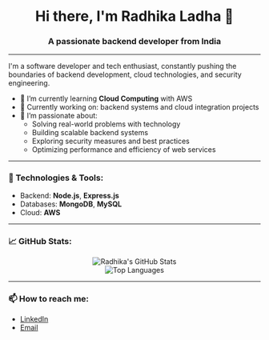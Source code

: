 <h1 align="center">Hi there, I'm Radhika Ladha 👋</h1>
<h3 align="center">A passionate backend developer from India</h3>

---

I'm a software developer and tech enthusiast, constantly pushing the boundaries of backend development, cloud technologies, and security engineering.

- 🌱 I’m currently learning **Cloud Computing** with AWS
- 🚀 Currently working on: backend systems and cloud integration projects
- 🎯 I’m passionate about:
  - Solving real-world problems with technology
  - Building scalable backend systems
  - Exploring security measures and best practices
  - Optimizing performance and efficiency of web services

---

### 🔧 Technologies & Tools:
- Backend: **Node.js**, **Express.js**
- Databases: **MongoDB**, **MySQL**
- Cloud: **AWS**

---

### 📈 GitHub Stats:

<p align="center">
  <img src="https://github-readme-stats.vercel.app/api?username=stealthqueen0849&show_icons=true&theme=radical" alt="Radhika's GitHub Stats" />
  <br/>
  <img src="https://github-readme-stats.vercel.app/api/top-langs/?username=stealthqueen0849&layout=compact&theme=radical" alt="Top Languages"/>
</p>

---

### 📫 How to reach me:
- [LinkedIn](https://www.linkedin.com/in/radhika-ladha)
- [Email](mailto:radhikaladha09@gmail.com)


<!--
**stealthqueen0849/stealthqueen0849** is a ✨ _special_ ✨ repository because its `README.md` (this file) appears on your GitHub profile.

Here are some ideas to get you started:

- 🔭 I’m currently working on ...
- 🌱 I’m currently learning ...
- 👯 I’m looking to collaborate on ...
- 🤔 I’m looking for help with ...
- 💬 Ask me about ...
- 📫 How to reach me: ...
- 😄 Pronouns: ...
- ⚡ Fun fact: ...
-->
